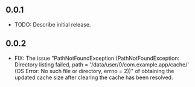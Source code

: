 ## 0.0.1

* TODO: Describe initial release.

## 0.0.2

* FIX: The issue "PathNotFoundException (PathNotFoundException: Directory listing failed, path = '/data/user/0/com.example.app/cache/' (OS Error: No such file or directory, errno = 2))" of obtaining the updated cache size after clearing the cache has been resolved.
